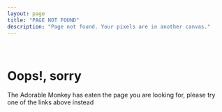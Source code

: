 ```yaml
---
layout: page
title: "PAGE NOT FOUND"
description: "Page not found. Your pixels are in another canvas."
---  
```


<div class="text-center">
	<h1><i class="fa fa-frown-o fa-5x" aria-hidden="true"></i><br>Oops!, sorry</h1>
	<p>The Adorable Monkey has eaten the page you are looking for,
	please try one of the links above instead</p>
</div>
